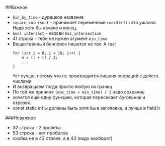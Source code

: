 ##Важное
*   `bin_by_time` - дурацкое название
*   `square_intersect` - принимает переменные `coord` и `fin`
    это ужасно. Надо хотя бы начало и конец.
*   `bool intersect` - назови `has_intersection`
*   41 строка - тебе не нужен агумент `min_time`
*   Вещественный бинпоиск пишется не так. А так:
    ```
    for (int i = 0; i < 10; i++) {
        m = (l + r) / 2;
        ...
    }
    ```
    `for` лучше, потому что не производится лишних операций с действ. числами
*   И возвращаем тогда просто любую из границ
*   По той же причине `(max_time + min_time) / 2` надо сохраниь
*   хочется ещё одну функцию, которая пересекает 4угольник и отрезок. 
*   const static int'ы должны быть хотя бы в заголовке, а лучше в field.h

###Неважное
*   32 строка - 2 пробела
*   53 строка - нет пробелов
*   скобка не в 42 строке, а в 43 (надо наоборот)


